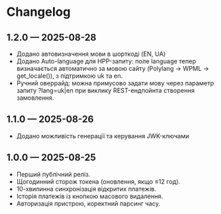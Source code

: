 # Changelog

## 1.2.0 — 2025-08-28
- Додано автовизначення мови в шорткоді (EN, UA)
- Додано Auto-language для HPP-запиту: поле language тепер визначається автоматично за мовою сайту (Polylang → WPML → get_locale()), з підтримкою uk та en.
- Ручний оверрайд: можна примусово задати мову через параметр запиту ?lang=uk|en при виклику REST-ендпойнта створення замовлення.

## 1.1.0 — 2025-08-26
- Додано можливість генерації та керування JWK-ключами

## 1.0.0 — 2025-08-25
- Перший публічний реліз.
- Щогодинний сторож токена (оновлення, якщо ≤12 год).
- 10-хвилинна синхронізація відкритих платежів.
- Історія платежів із кнопкою масового видалення.
- Авторизація пристрою, коректний парсинг часу.

